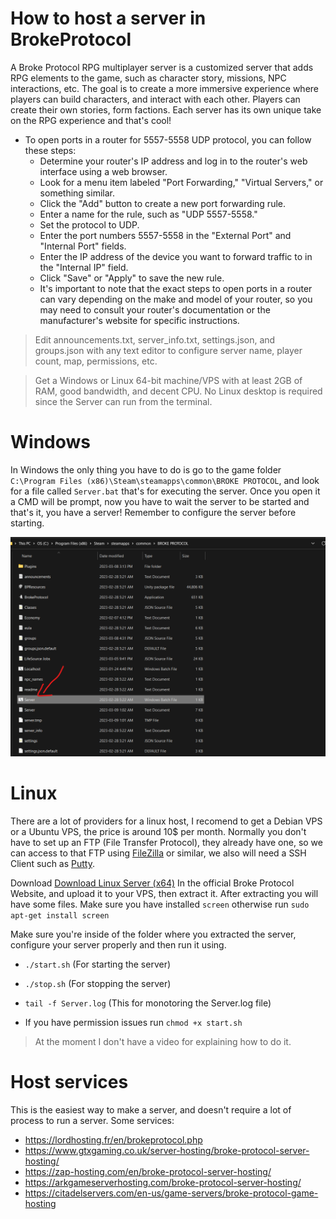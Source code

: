 # How to host a server in BrokeProtocol
A Broke Protocol RPG multiplayer server is a customized server that adds RPG elements to the game, such as character story, missions, NPC interactions, etc. The goal is to create a more immersive experience where players can build characters, and interact with each other. Players can create their own stories, form factions. Each server has its own unique take on the RPG experience and that's cool!

- To open ports in a router for 5557-5558 UDP protocol, you can follow these steps:
  - Determine your router's IP address and log in to the router's web interface using a web browser.
  - Look for a menu item labeled "Port Forwarding," "Virtual Servers," or something similar.
  - Click the "Add" button to create a new port forwarding rule.
  - Enter a name for the rule, such as "UDP 5557-5558."
  - Set the protocol to UDP.
  - Enter the port numbers 5557-5558 in the "External Port" and "Internal Port" fields.
  - Enter the IP address of the device you want to forward traffic to in the "Internal IP" field.
  - Click "Save" or "Apply" to save the new rule.
  - It's important to note that the exact steps to open ports in a router can vary depending on the make and model of your router, so you may need to consult your router's documentation or the manufacturer's website for specific instructions.

> Edit announcements.txt, server_info.txt, settings.json, and groups.json with any text editor to configure server name, player count, map, permissions, etc.

> Get a Windows or Linux 64-bit machine/VPS with at least 2GB of RAM, good bandwidth, and decent CPU. No Linux desktop is required since the Server can run from the terminal.

# Windows

In Windows the only thing you have to do is go to the game folder `C:\Program Files (x86)\Steam\steamapps\common\BROKE PROTOCOL`, and look for a file called `Server.bat` that's for executing the server. Once you open it a CMD will be prompt, now you have to wait the server to be started and that's it, you have a server! Remember to configure the server before starting.

![](src/HostServer.png)

# Linux

There are a lot of providers for a linux host, I recomend to get a Debian VPS or a Ubuntu VPS, the price is around 10$ per month. Normally you don't have to set up an FTP (File Transfer Protocol), they already have one, so we can access to that FTP using [FileZilla](https://filezilla-project.org/) or similar, we also will need a SSH Client such as [Putty](https://www.putty.org/).

Download [Download Linux Server (x64)](https://brokeprotocol.com/download/) In the official Broke Protocol Website, and upload it to your VPS, then extract it. After extracting you will have some files. Make sure you have installed `screen` otherwise run `sudo apt-get install screen`

Make sure you're inside of the folder where you extracted the server, configure your server properly and then run it using.
- `./start.sh` (For starting the server)
- `./stop.sh` (For stopping the server)
- `tail -f Server.log` (This for monotoring the Server.log file)

- If you have permission issues run `chmod +x start.sh`

> At the moment I don't have a video for explaining how to do it.

# Host services
This is the easiest way to make a server, and doesn't require a lot of process to run a server. Some services:
- https://lordhosting.fr/en/brokeprotocol.php
- https://www.gtxgaming.co.uk/server-hosting/broke-protocol-server-hosting/
- https://zap-hosting.com/en/broke-protocol-server-hosting/
- https://arkgameserverhosting.com/broke-protocol-server-hosting/
- https://citadelservers.com/en-us/game-servers/broke-protocol-game-hosting